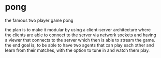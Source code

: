 # pong
the famous two player game pong

the plan is to make it modular by using a client-server architecture where the clients are able to connect to the server via network sockets
and having a viewer that connects to the server which then is able to stream the game.
the end goal is, to be able to have two agents that can play each other and learn from their matches, with the option to tune in and watch them play.
